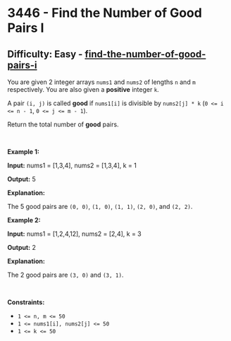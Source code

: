 <h1>3446 - Find the Number of Good Pairs I</h1><h2>Difficulty: Easy - <a href="https://leetcode.com/problems/find-the-number-of-good-pairs-i/">find-the-number-of-good-pairs-i</a></h2><p>You are given 2 integer arrays <code>nums1</code> and <code>nums2</code> of lengths <code>n</code> and <code>m</code> respectively. You are also given a <strong>positive</strong> integer <code>k</code>.</p>

<p>A pair <code>(i, j)</code> is called <strong>good</strong> if <code>nums1[i]</code> is divisible by <code>nums2[j] * k</code> (<code>0 &lt;= i &lt;= n - 1</code>, <code>0 &lt;= j &lt;= m - 1</code>).</p>

<p>Return the total number of <strong>good</strong> pairs.</p>

<p>&nbsp;</p>
<p><strong class="example">Example 1:</strong></p>

<div class="example-block">
<p><strong>Input:</strong> <span class="example-io">nums1 = [1,3,4], nums2 = [1,3,4], k = 1</span></p>

<p><strong>Output:</strong> <span class="example-io">5</span></p>

<p><strong>Explanation:</strong></p>
The 5 good pairs are <code>(0, 0)</code>, <code>(1, 0)</code>, <code>(1, 1)</code>, <code>(2, 0)</code>, and <code>(2, 2)</code>.</div>

<p><strong class="example">Example 2:</strong></p>

<div class="example-block">
<p><strong>Input:</strong> <span class="example-io">nums1 = [1,2,4,12], nums2 = [2,4], k = 3</span></p>

<p><strong>Output:</strong> <span class="example-io">2</span></p>

<p><strong>Explanation:</strong></p>

<p>The 2 good pairs are <code>(3, 0)</code> and <code>(3, 1)</code>.</p>
</div>

<p>&nbsp;</p>
<p><strong>Constraints:</strong></p>

<ul>
	<li><code>1 &lt;= n, m &lt;= 50</code></li>
	<li><code>1 &lt;= nums1[i], nums2[j] &lt;= 50</code></li>
	<li><code>1 &lt;= k &lt;= 50</code></li>
</ul>
